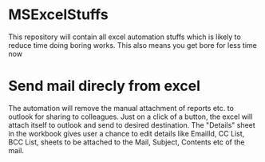 # MSExcelStuffs

This repository will contain all excel automation stuffs which is likely to reduce time doing boring works. 
This also means you get bore for less time now


# Send mail direcly from excel

The automation will remove the manual attachment of reports etc. to outlook for sharing to colleagues. Just on a click of a button, the excel will attach itself to outlook and send to desired destination. The "Details" sheet in the workbook gives user a chance to edit details like EmailId, CC List, BCC List, sheets to be attached to the Mail, Subject, Contents etc of the mail. 
